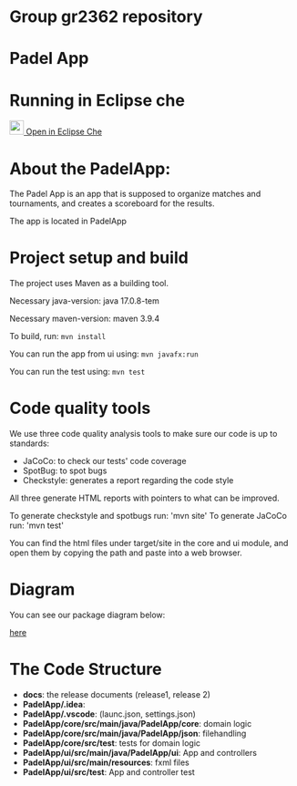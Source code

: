 # Group gr2362 repository 
# Padel App

# Running in Eclipse che
[<img src="https://eclipse.dev/che/docs/_/img/icon-eclipse-che.svg" width = "25"/> Open in Eclipse Che](https://che.stud.ntnu.no/#https://gitlab.stud.idi.ntnu.no/it1901/groups-2023/gr2362/gr2362?new)

# About the PadelApp:
The Padel App is an app that is supposed to organize matches and tournaments, and creates a scoreboard for the results.

The app is located in PadelApp

# Project setup and build
The project uses Maven as a building tool.

Necessary java-version: java 17.0.8-tem

Necessary maven-version: maven 3.9.4

To build, run: `mvn install`

You can run the app from ui using: `mvn javafx:run`

You can run the test using: `mvn test`

# Code quality tools
We use three code quality analysis tools to make sure our code is up to standards:

* JaCoCo: to check our tests' code coverage
* SpotBug: to spot bugs
* Checkstyle: generates a report regarding the code style

All three generate HTML reports with pointers to what can be improved.

To generate checkstyle and spotbugs run: 'mvn site'
To generate JaCoCo run: 'mvn test'

You can find the html files under target/site in the core and ui module, and open them by copying the path and paste into a web browser. 

# Diagram
You can see our package diagram below:

[here](/PackageDiagram.png)


# The Code Structure
* **docs**: the release documents (release1, release 2)
* **PadelApp/.idea**:
* **PadelApp/.vscode**: (launc.json, settings.json)
* **PadelApp/core/src/main/java/PadelApp/core**: domain logic
* **PadelApp/core/src/main/java/PadelApp/json**: filehandling
* **PadelApp/core/src/test**: tests for domain logic
* **PadelApp/ui/src/main/java/PadelApp/ui**: App and controllers
* **PadelApp/ui/src/main/resources**: fxml files
* **PadelApp/ui/src/test**: App and controller test
 



